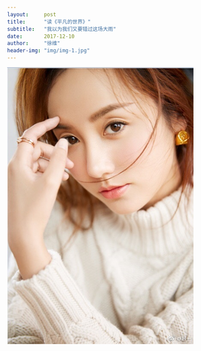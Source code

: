 ```yaml
---
layout:     post
title:      "读《平凡的世界》"
subtitle:   "我以为我们又要错过这场大雨"
date:       2017-12-10
author:     "徐维"
header-img: "img/img-1.jpg"
---
```

![alt text](../img/img-1.jpg "Title")